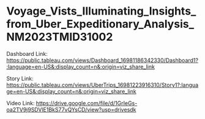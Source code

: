 # Voyage_Vists_Illuminating_Insights_from_Uber_Expeditionary_Analysis_NM2023TMID31002

Dashboard Link: https://public.tableau.com/views/Dashboard_16981186342330/Dashboard1?:language=en-US&:display_count=n&:origin=viz_share_link

Story Link: https://public.tableau.com/views/UberTrips_16981223916310/Story1?:language=en-US&:display_count=n&:origin=viz_share_link

Video Link: https://drive.google.com/file/d/1GrIeGs-oa2TV9j9SDVlE1BkS77vQYsCD/view?usp=drivesdk 
